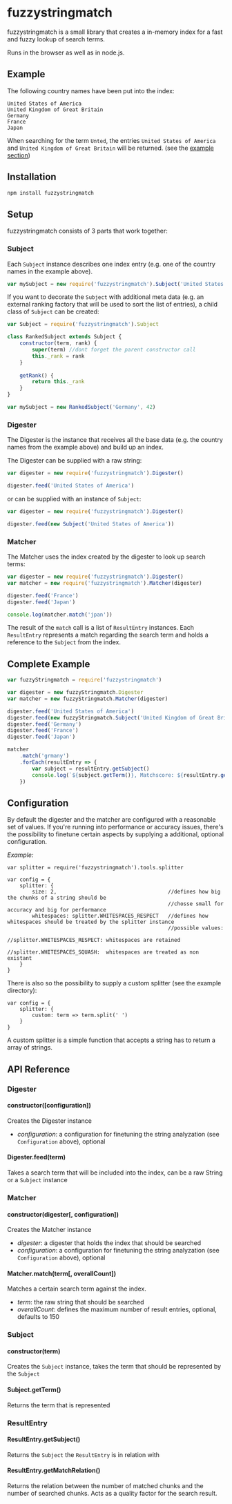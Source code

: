 # fuzzystringmatch
fuzzystringmatch is a small library that creates a in-memory index for a fast and fuzzy lookup of search terms.

Runs in the browser as well as in node.js.

## Example
The following country names have been put into the index:
````
United States of America
United Kingdom of Great Britain
Germany
France
Japan
````

When searching for the term `Unted`, the entries `United States of America` and `United Kingdom of Great Britain` will be returned.
(see the [example section](https://github.com/cookiefactory/fuzzystringmatch/tree/master/example))

## Installation
````bash
npm install fuzzystringmatch
````

## Setup
fuzzystringmatch consists of 3 parts that work together:

### Subject
Each `Subject` instance describes one index entry (e.g. one of the country names in the example above).
````javascript
var mySubject = new require('fuzzystringmatch').Subject('United States of America')
````

If you want to decorate the `Subject` with additional meta data (e.g. an external ranking factory that will be used to sort the list of entries),
a child class of `Subject` can be created:

````javascript
var Subject = require('fuzzystringmatch').Subject

class RankedSubject extends Subject {
    constructor(term, rank) {
        super(term) //dont forget the parent constructor call
        this._rank = rank
    }
    
    getRank() {
        return this._rank
    }
}

var mySubject = new RankedSubject('Germany', 42)
````

### Digester
The Digester is the instance that receives all the base data (e.g. the country names from the example above) and build up an index.

The Digester can be supplied with a raw string:
````javascript
var digester = new require('fuzzystringmatch').Digester()

digester.feed('United States of America')
````
or can be supplied with an instance of `Subject`:
````javascript
var digester = new require('fuzzystringmatch').Digester()

digester.feed(new Subject('United States of America'))
````

### Matcher
The Matcher uses the index created by the digester to look up search terms:
````javascript
var digester = new require('fuzzystringmatch').Digester()
var matcher = new require('fuzzystringmatch').Matcher(digester)

digester.feed('France')
digester.feed('Japan')

console.log(matcher.match('jpan'))
````

The result of the `match` call is a list of `ResultEntry` instances.
Each `ResultEntry` represents a match regarding the search term and holds a reference to the `Subject` from the index.

## Complete Example
````javascript
var fuzzyStringmatch = require('fuzzystringmatch')

var digester = new fuzzyStringmatch.Digester
var matcher = new fuzzyStringmatch.Matcher(digester)

digester.feed('United States of America')
digester.feed(new fuzzyStringmatch.Subject('United Kingdom of Great Britain'))
digester.feed('Germany')
digester.feed('France')
digester.feed('Japan')

matcher
    .match('grmany')
    .forEach(resultEntry => {
        var subject = resultEntry.getSubject()
        console.log(`${subject.getTerm()}, Matchscore: ${resultEntry.getMatchRelation()}`)
    })

````

## Configuration

By default the digester and the matcher are configured with a reasonable set of values.
If you're running into performance or accuracy issues, there's the possibility to finetune certain aspects 
by supplying a additional, optional configuration.

*Example:*
````
var splitter = require('fuzzystringmatch').tools.splitter

var config = {
    splitter: {
        size: 2,                                    //defines how big the chunks of a string should be
                                                    //chosse small for accuracy and big for performance
        whitespaces: splitter.WHITESPACES_RESPECT   //defines how whitespaces should be treated by the splitter instance
                                                    //possible values:
                                                    //splitter.WHITESPACES_RESPECT: whitespaces are retained
                                                    //splitter.WHITESPACES_SQUASH:  whitespaces are treated as non existant
    }
}
````

There is also so the possibility to supply a custom splitter (see the example directory):
````
var config = {
    splitter: {
        custom: term => term.split(' ')
    }
}
````
A custom splitter is a simple function that accepts a string has to return a array of strings.

## API Reference

### Digester

#### constructor([configuration])
Creates the Digester instance
* *configuration*: a configuration for finetuning the string analyzation (see `Configuration` above), optional

#### Digester.feed(term)
Takes a search term that will be included into the index, can be a raw String or a `Subject` instance

### Matcher

#### constructor(digester[, configuration])
Creates the Matcher instance
* *digester*: a digester that holds the index that should be searched
* *configuration*: a configuration for finetuning the string analyzation (see `Configuration` above), optional

#### Matcher.match(term[, overallCount])
Matches a certain search term against the index.
* *term*: the raw string that should be searched
* *overallCount*: defines the maximum number of result entries, optional, defaults to 150

### Subject

#### constructor(term)
Creates the `Subject` instance, takes the term that should be represented by the `Subject`

#### Subject.getTerm()
Returns the term that is represented

### ResultEntry

#### ResultEntry.getSubject()
Returns the `Subject` the `ResultEntry` is in relation with

#### ResultEntry.getMatchRelation()
Returns the relation between the number of matched chunks and the number of searched chunks.
Acts as a quality factor for the search result.
